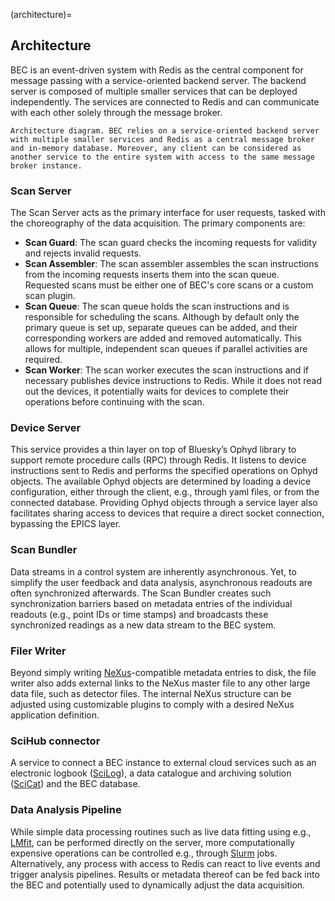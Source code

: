 (architecture)=
## Architecture

BEC is an event-driven system with Redis as the central component for message passing with a service-oriented backend server. The backend server is composed of multiple smaller services that can be deployed independently. The services are connected to Redis and can communicate with each other solely through the message broker.

```{figure} ../assets/bec_architecture.png
Architecture diagram. BEC relies on a service-oriented backend server with multiple smaller services and Redis as a central message broker and in-memory database. Moreover, any client can be considered as another service to the entire system with access to the same message broker instance. 
```

### Scan Server
The Scan Server acts as the primary interface for user requests, tasked with the choreography of the data acquisition. The primary components are:
* **Scan Guard**: 
The scan guard checks the incoming requests for validity and rejects invalid requests.
* **Scan Assembler**:
The scan assembler assembles the scan instructions from the incoming requests inserts them into the scan queue. Requested scans must be either one of BEC's core scans or a custom scan plugin. 
* **Scan Queue**:
The scan queue holds the scan instructions and is responsible for scheduling the scans. Although by default only the primary queue is set up, separate queues can be added, and their corresponding workers are added and removed automatically. This allows for multiple, independent scan queues if parallel activities are required.
* **Scan Worker**:
The scan worker executes the scan instructions and if necessary publishes device instructions to Redis. While it does not read out the devices, it potentially waits for devices to complete their operations before continuing with the scan.

### Device Server
This service provides a thin layer on top of Bluesky’s Ophyd library to support remote procedure calls (RPC) through Redis. It listens to device instructions sent to Redis and performs the specified operations on Ophyd objects. The available Ophyd objects are determined by loading a device configuration, either through the client, e.g., through yaml files, or from the connected database. Providing Ophyd objects through a service layer also facilitates sharing access to devices that require a direct socket connection, bypassing the EPICS layer. 

### Scan Bundler
Data streams in a control system are inherently asynchronous. Yet, to simplify the user feedback and data analysis, asynchronous readouts are often synchronized afterwards. The Scan Bundler creates such synchronization barriers based on metadata entries of the individual readouts (e.g., point IDs or time stamps) and broadcasts these synchronized readings as a new data stream to the BEC system. 

### Filer Writer
Beyond simply writing [NeXus](http://www.nexusformat.org)-compatible metadata entries to disk, the file writer also adds external links to the NeXus master file to any other large data file, such as detector files. The internal NeXus structure can be adjusted using customizable plugins to comply with a desired NeXus application definition. 

### SciHub connector
A service to connect a BEC instance to external cloud services such as an electronic logbook ([SciLog](https://github.com/paulscherrerinstitute/scilog)), a data catalogue and archiving solution ([SciCat](https://scicatproject.github.io)) and the BEC database. 

### Data Analysis Pipeline
While simple data processing routines such as live data fitting using e.g., [LMfit](https://lmfit.github.io/lmfit-py/), can be performed directly on the server, more computationally expensive operations can be controlled e.g., through [Slurm](https://slurm.schedmd.com) jobs. Alternatively, any process with access to Redis can react to live events and trigger analysis pipelines. Results or metadata thereof can be fed back into the BEC and potentially used to dynamically adjust the data acquisition. 
